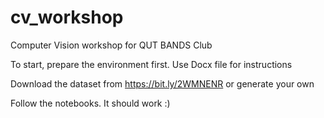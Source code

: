# cv_workshop
Computer Vision workshop for QUT BANDS Club

To start, prepare the environment first. Use Docx file for instructions

Download the dataset from https://bit.ly/2WMNENR  or generate your own

Follow the notebooks. It should work :)
